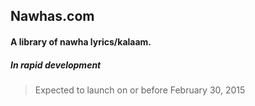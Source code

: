 ## Nawhas.com
#### A library of nawha lyrics/kalaam.

##### In rapid development
<blockquote>Expected to launch on or before February 30, 2015</blockquote>